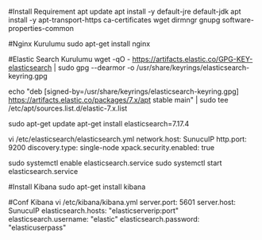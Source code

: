 #Install Requirement
apt update
apt install -y default-jre default-jdk
apt install -y apt-transport-https ca-certificates wget dirmngr gnupg software-properties-common

#Nginx Kurulumu
sudo apt-get install nginx

#Elastic Search Kurulumu
wget -qO - https://artifacts.elastic.co/GPG-KEY-elasticsearch | sudo gpg --dearmor -o /usr/share/keyrings/elasticsearch-keyring.gpg

echo "deb [signed-by=/usr/share/keyrings/elasticsearch-keyring.gpg] https://artifacts.elastic.co/packages/7.x/apt stable main" | sudo tee /etc/apt/sources.list.d/elastic-7.x.list

sudo apt-get update 
apt-get install elasticsearch=7.17.4

vi /etc/elasticsearch/elasticsearch.yml
network.host: SunucuIP
http.port: 9200
discovery.type: single-node
xpack.security.enabled: true


sudo systemctl enable elasticsearch.service 
sudo systemctl start elasticsearch.service

#Install Kibana
sudo apt-get install kibana

#Conf Kibana
vi /etc/kibana/kibana.yml
server.port: 5601
server.host: SunucuIP
elasticsearch.hosts: "elasticserverip:port"
elasticsearch.username: "elastic"
elasticsearch.password: "elasticuserpass"